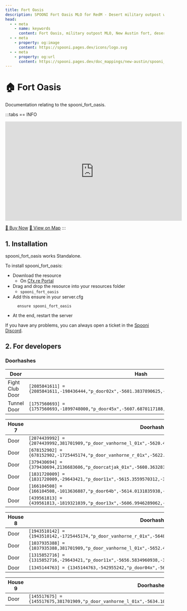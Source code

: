 ```yaml
---
title: Fort Oasis
description: SPOONI Fort Oasis MLO for RedM - Desert military outpost with barracks and storage. Abandoned fort for New Austin exploration roleplay in Red Dead Redemption 2.
head:
  - - meta
    - name: keywords
      content: Fort Oasis, military outpost MLO, New Austin fort, desert fort, abandoned fort, RedM military base, RDR2 New Austin
  - - meta
    - property: og:image
      content: https://spooni.pages.dev/icons/logo.svg
  - - meta
    - property: og:url
      content: https://spooni.pages.dev/doc_mappings/new-austin/spooni_fort_oasis
---
```


# 🏠 Fort Oasis
Documentation relating to the spooni_fort_oasis.

:::tabs
== INFO
<iframe width="560" height="315" src="https://www.youtube.com/embed/Ir7WoUsu1Bk?si=qix5j2uTFzlvcXXp" frameborder="0" allow="accelerometer; autoplay; clipboard-write; encrypted-media; gyroscope; picture-in-picture; web-share" referrerpolicy="strict-origin-when-cross-origin" allowfullscreen></iframe>

<a href="https://spooni-mapping.tebex.io/package/6892213" class="button-buy">🛒 Buy Now</a>
<a href="https://spooni.de/rdr2/?m=house222" class="button-map">📍 View on Map</a>
:::

## 1. Installation
spooni_fort_oasis works Standalone.  

To install spooni_fort_oasis:
- Download the resource
  - On [Cfx.re Portal](https://portal.cfx.re/)
- Drag and drop the resource into your resources folder
  - `spooni_fort_oasis`
- Add this ensure in your server.cfg
  ```
    ensure spooni_fort_oasis
  ```
- At the end, restart the server

If you have any problems, you can always open a ticket in the [Spooni Discord](https://discord.gg/spooni).

## 2. For developers
### Doorhashes
| Door                      | Hash
|---------------------------|----------------------------------------------------------------------------------|
| Fight Club Door           | `[2085841611] = {2085841611,-198436444,"p_door02x",-5601.3837890625,-3815.4187011719,-24.902997970581}`
| Tunnel Door               | `[1757560693] = {1757560693,-1899748000,"p_door45x",-5607.6870117188,-3755.0268554688,-24.108142852783}`

| House 7                   | Doorhashes
|---------------------------|----------------------------------------------------------------------------------|
| Door                      | `[2074439992] = {2074439992,381701909,"p_door_vanhorne_l_01x",-5620.47265625,-3815.1108398438,-24.015506744385}`
| Door                      | `[678152902] = {678152902,-1725445174,"p_door_vanhorne_r_01x",-5622.5844726562,-3815.5961914062,-24.015506744385}`
| Door                      | `[379430694] = {379430694,2136683606,"p_doorcatjak_01x",-5608.36328125,-3811.1057128906,-20.686511993408}`
| Door                      | `[1831720009] = {1831720009,-29643421,"p_door11x",-5615.3559570312,-3812.3239746094,-17.411510467529}`
| Door                      | `[166104508] = {166104508,-1013636887,"p_door64b",-5614.0131835938,-3820.2299804688,-20.707508087158}`
| Door                      | `[439561813] = {439561813,-1819321039,"p_door13x",-5606.9946289062,-3817.0593261719,-17.415035247803}`

| House 8                   | Doorhashes
|---------------------------|----------------------------------------------------------------------------------|
| Door                      | `[1943510142] = {1943510142,-1725445174,"p_door_vanhorne_r_01x",-5648.388671875,-3815.0080566406,-21.380619049072}`
| Door                      | `[1037935388] = {1037935388,381701909,"p_door_vanhorne_l_01x",-5652.4599609375,-3813.8156738281,-17.966617584229}`
| Door                      | `[1315852716] = {1315852716,-29643421,"p_door11x",-5656.5834960938,-3817.0356445312,-17.985614776611}`
| Door                      | `[1345144763] = {1345144763,-542955242,"p_door04x",-5659.2890625,-3808.4152832031,-21.391048431396}`

| House 9                   | Doorhashes
|---------------------------|----------------------------------------------------------------------------------|
| Door                      | `[145517675] = {145517675,381701909,"p_door_vanhorne_l_01x",-5634.1064453125,-3788.3791503906,-23.597230911255}`